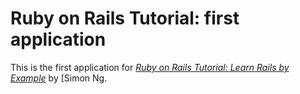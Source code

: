 # Ruby on Rails Tutorial: first application

This is the first application for
[*Ruby on Rails Tutorial: Learn Rails by Example*](http://railstutorial.org/)
by [Simon Ng.